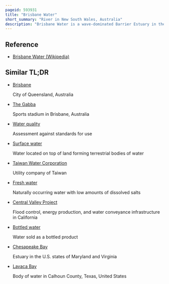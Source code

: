 ```yaml
---
pageid: 593931
title: "Brisbane Water"
short_summary: "River in New South Wales, Australia"
description: "Brisbane Water is a wave-dominated Barrier Estuary in the central Coast of new south Wales Australia. Brisbane Water has its origin at the confluence of the Narara and Coorumbine Creeks, to the south–east of Gosford and travels for approximately 18 kilometres in a southerly direction to its mouth at Broken Bay, about 7 kilometres from the Tasman Sea, at Barrenjoey Head. A Number of Towns and Suburbs surround the Shores of Brisbane Water, including Blackwall, Booker Bay, Davistown, Empire Bay, Erina, Ettalong Beach, Gosford, Green Point, Hardys Bay, Kilcare, Kincumber, Koolewong, Phegans Bay, Point Frederick, Point Clare, Saratoga, Tascott, Wagstaffe, and Woy Woy. Contained within Brisbane Water is St Huberts Island, Rileys Island, Dunmar Island and Pelican Island ; and adjoining the Estuary is Brisbane Water National Park to the West and Bouddi National Park to the East. The Kincumber Broadwater Forms Part of the same tidal Estuary System to the East of Davistown."
---
```


## Reference

- [Brisbane Water (Wikipedia)](https://en.wikipedia.org/?curid=593931)

## Similar TL;DR

- [Brisbane](/tldr/en/brisbane)

  City of Queensland, Australia

- [The Gabba](/tldr/en/the-gabba)

  Sports stadium in Brisbane, Australia

- [Water quality](/tldr/en/water-quality)

  Assessment against standards for use

- [Surface water](/tldr/en/surface-water)

  Water located on top of land forming terrestrial bodies of water

- [Taiwan Water Corporation](/tldr/en/taiwan-water-corporation)

  Utility company of Taiwan

- [Fresh water](/tldr/en/fresh-water)

  Naturally occurring water with low amounts of dissolved salts

- [Central Valley Project](/tldr/en/central-valley-project)

  Flood control, energy production, and water conveyance infrastructure in California

- [Bottled water](/tldr/en/bottled-water)

  Water sold as a bottled product

- [Chesapeake Bay](/tldr/en/chesapeake-bay)

  Estuary in the U.S. states of Maryland and Virginia

- [Lavaca Bay](/tldr/en/lavaca-bay)

  Body of water in Calhoun County, Texas, United States
